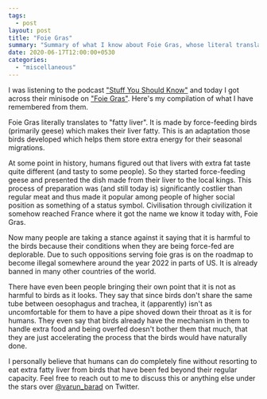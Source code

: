 ```yaml
---
tags:
  - post
layout: post
title: "Foie Gras"
summary: "Summary of what I know about Foie Gras, whose literal translation from French is Fatty Liver"
date: 2020-06-17T12:00:00+0530
categories:
  - "miscellaneous"
---
```


I was listening to the podcast ["Stuff You Should Know"](https://www.iheart.com/podcast/105-stuff-you-should-know-26940277/) and today I got across their minisode on ["Foie Gras"](https://www.iheart.com/podcast/105-stuff-you-should-know-26940277/episode/short-stuff-foie-gras-63697112/). Here's my compilation of what I have remembered from them.

Foie Gras literally translates to "fatty liver". It is made by force-feeding birds (primarily geese) which makes their liver fatty. This is an adaptation those birds developed which helps them store extra energy for their seasonal migrations.

At some point in history, humans figured out that livers with extra fat taste quite different (and tasty to some people). So they started force-feeding geese and presented the dish made from their liver to the local kings. This process of preparation was (and still today is) significantly costlier than regular meat and thus made it popular among people of higher social position as something of a status symbol. Civilisation through civilization it somehow reached France where it got the name we know it today with, Foie Gras.

Now many people are taking a stance against it saying that it is harmful to the birds because their conditions when they are being force-fed are deplorable. Due to such oppositions serving foie gras is on the roadmap to become illegal somewhere around the year 2022 in parts of US. It is already banned in many other countries of the world.

There have even been people bringing their own point that it is not as harmful to birds as it looks. They say that since birds don't share the same tube between oesophagus and trachea, it (apparently) isn't as uncomfortable for them to have a pipe shoved down their throat as it is for humans. They even say that birds already have the mechanism in them to handle extra food and being overfed doesn't bother them that much, that they are just accelerating the process that the birds would have naturally done.

I personally believe that humans can do completely fine without resorting to eat extra fatty liver from birds that have been fed beyond their regular capacity. Feel free to reach out to me to discuss this or anything else under the stars over [@varun_barad](https://twitter.com/varun_barad) on Twitter.

